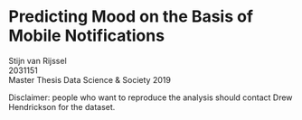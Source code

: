 # Predicting Mood on the Basis of Mobile Notifications
Stijn van Rijssel <br />
2031151<br />
Master Thesis Data Science &amp; Society 2019

Disclaimer: people who want to reproduce the analysis should contact Drew Hendrickson for the dataset.
